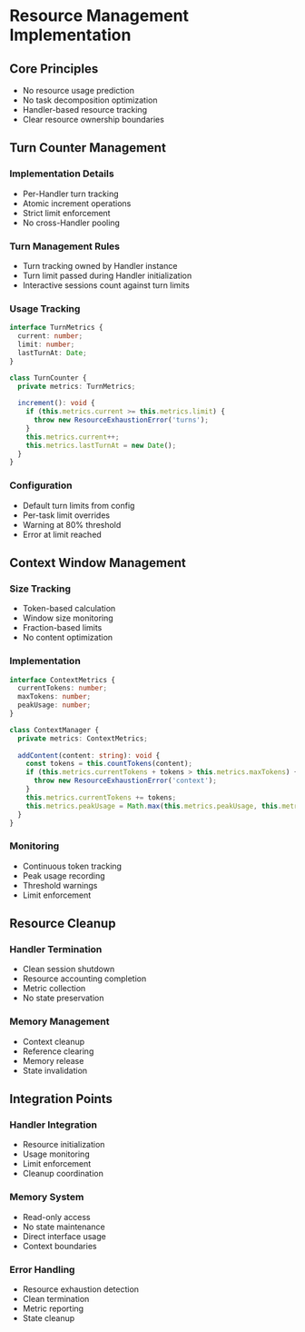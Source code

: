 # Resource Management Implementation

## Core Principles
- No resource usage prediction
- No task decomposition optimization
- Handler-based resource tracking
- Clear resource ownership boundaries

## Turn Counter Management

### Implementation Details
- Per-Handler turn tracking
- Atomic increment operations
- Strict limit enforcement
- No cross-Handler pooling

### Turn Management Rules
- Turn tracking owned by Handler instance
- Turn limit passed during Handler initialization
- Interactive sessions count against turn limits

### Usage Tracking
```typescript
interface TurnMetrics {
  current: number;
  limit: number;
  lastTurnAt: Date;
}

class TurnCounter {
  private metrics: TurnMetrics;
  
  increment(): void {
    if (this.metrics.current >= this.metrics.limit) {
      throw new ResourceExhaustionError('turns');
    }
    this.metrics.current++;
    this.metrics.lastTurnAt = new Date();
  }
}
```

### Configuration
- Default turn limits from config
- Per-task limit overrides
- Warning at 80% threshold
- Error at limit reached

## Context Window Management

### Size Tracking
- Token-based calculation
- Window size monitoring
- Fraction-based limits
- No content optimization

### Implementation
```typescript
interface ContextMetrics {
  currentTokens: number;
  maxTokens: number;
  peakUsage: number;
}

class ContextManager {
  private metrics: ContextMetrics;
  
  addContent(content: string): void {
    const tokens = this.countTokens(content);
    if (this.metrics.currentTokens + tokens > this.metrics.maxTokens) {
      throw new ResourceExhaustionError('context');
    }
    this.metrics.currentTokens += tokens;
    this.metrics.peakUsage = Math.max(this.metrics.peakUsage, this.metrics.currentTokens);
  }
}
```

### Monitoring
- Continuous token tracking
- Peak usage recording
- Threshold warnings
- Limit enforcement

## Resource Cleanup

### Handler Termination
- Clean session shutdown
- Resource accounting completion
- Metric collection
- No state preservation

### Memory Management
- Context cleanup
- Reference clearing
- Memory release
- State invalidation

## Integration Points

### Handler Integration
- Resource initialization
- Usage monitoring
- Limit enforcement
- Cleanup coordination

### Memory System
- Read-only access
- No state maintenance
- Direct interface usage
- Context boundaries

### Error Handling
- Resource exhaustion detection
- Clean termination
- Metric reporting
- State cleanup
